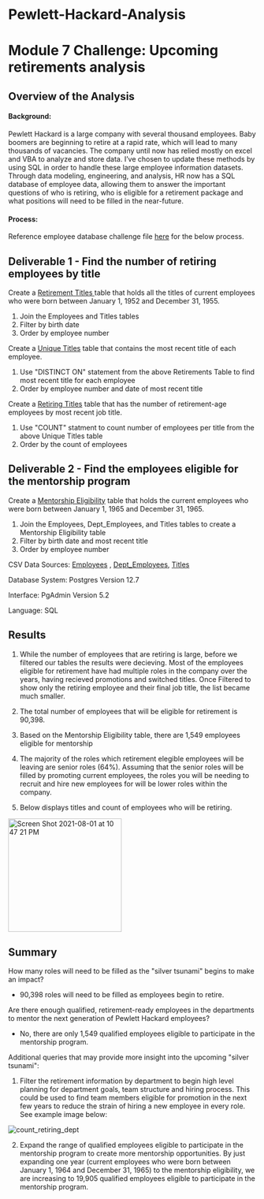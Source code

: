 # Pewlett-Hackard-Analysis

# Module 7 Challenge: Upcoming retirements analysis

## Overview of the Analysis 

#### Background: 

Pewlett Hackard is a large company with several thousand employees. Baby boomers are beginning to retire at a rapid rate, which will lead to many thousands of vacancies. The company until now has relied mostly on excel and VBA to analyze and store data. I’ve chosen to update these methods by using SQL in order to handle these large employee information datasets. Through data modeling, engineering, and analysis, HR now has a SQL database of employee data, allowing them to answer the important questions of who is retiring, who is eligible for a retirement package and what positions will need to be filled in the near-future.   

#### Process: 

Reference employee database challenge file [here](https://github.com/estridge2014/Pewlett-Hackard-Analysis/blob/main/Queries/Employee_Database_Challenge.sql) for the below process. 

## Deliverable 1 - Find the number of retiring employees by title

Create a [ Retirement Titles ](https://github.com/estridge2014/Pewlett-Hackard-Analysis/blob/main/Data/retirement_titles.csv)  table that holds all the titles of current employees who were born between January 1, 1952 and December 31, 1955.

1. Join the Employees and Titles tables
2. Filter by birth date
3. Order by employee number

Create a [Unique Titles](https://github.com/estridge2014/Pewlett-Hackard-Analysis/blob/main/Data/unique_titles.csv) table that contains the most recent title of each employee.

1. Use "DISTINCT ON" statement from the above Retirements Table to find most recent title for each employee
2. Order by employee number and date of most recent title

Create a [Retiring Titles](https://github.com/estridge2014/Pewlett-Hackard-Analysis/blob/main/Data/retiring_titles.csv) table that has the number of retirement-age employees by most recent job title.

1. Use "COUNT" statment to count number of employees per title from the above Unique Titles table
2. Order by the count of employees

## Deliverable 2 - Find the employees eligible for the mentorship program

Create a [Mentorship Eligibility](https://github.com/estridge2014/Pewlett-Hackard-Analysis/blob/main/Data/mentorship_eligibilty.csv) table that holds the current employees who were born between January 1, 1965 and December 31, 1965.

1. Join the Employees, Dept_Employees, and Titles tables to create a Mentorship Eligibility table
2. Filter by birth date and most recent title
3. Order by employee number

CSV Data Sources: [Employees](https://github.com/estridge2014/Pewlett-Hackard-Analysis/blob/main/Data/employees.csv) , [Dept_Employees](https://github.com/estridge2014/Pewlett-Hackard-Analysis/blob/main/Data/dept_emp.csv), [Titles](https://github.com/estridge2014/Pewlett-Hackard-Analysis/blob/main/Data/titles.csv)

Database System: Postgres Version 12.7

Interface: PgAdmin Version 5.2

Language: SQL










## Results 

1. While the number of employees that are retiring is large, before we filtered our tables the results were decieving. Most of the employees eligible for retirement have had multiple roles in the company over the years, having recieved promotions and switched titles. Once Filtered to show only the retiring employee and their final job title, the list became much smaller.  

2. The total number of employees that will be eligible for retirement is 90,398.

3. Based on the Mentorship Eligibility table, there are 1,549 employees eligible for mentorship

4. The majority of the roles which retirement elegible employees will be leaving are senior roles (64%). Assuming that the senior roles will be filled by promoting current employees, the roles you will be needing to recruit and hire new employees for will be lower roles within the company. 

5. Below displays titles and count of employees who will be retiring. 

<img width="230" alt="Screen Shot 2021-08-01 at 10 47 21 PM" src="https://user-images.githubusercontent.com/84936545/127797949-6188097f-f53d-4ae5-b423-bcea348a7508.png">


## Summary 

How many roles will need to be filled as the "silver tsunami" begins to make an impact?

- 90,398 roles will need to be filled as employees begin to retire.

Are there enough qualified, retirement-ready employees in the departments to mentor the next generation of Pewlett Hackard employees?

- No, there are only 1,549 qualified employees eligible to participate in the mentorship program.

Additional queries that may provide more insight into the upcoming "silver tsunami":

1. Filter the retirement information by department to begin high level planning for department goals, team structure and hiring process. This could be used to find team members eligible for promotion in the next few years to reduce the strain of hiring a new employee in every role. See example image below:

![count_retiring_dept](https://github.com/estridge2014/Pewlett-Hackard-Analysis/assets/84936545/e3f98a1f-279c-4e13-a8e1-2fb36a2603ba)


2. Expand the range of qualified employees eligible to participate in the mentorship program to create more mentorship opportunities. By just expanding one year (current employees who were born between January 1, 1964 and December 31, 1965) to the mentorship eligibility, we are increasing to 19,905 qualified employees eligible to participate in the mentorship program.
